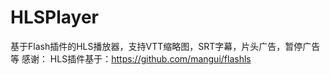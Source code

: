 # HLSPlayer
基于Flash插件的HLS播放器，支持VTT缩略图，SRT字幕，片头广告，暂停广告等
感谢：
HLS插件基于：https://github.com/mangui/flashls
